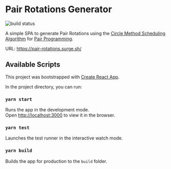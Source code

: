 # Pair Rotations Generator

![build status](https://github.com/mubashwer/pair-rotations-generator/actions/workflows/build.yml/badge.svg)

A simple SPA to generate Pair Rotations using the [Circle Method Scheduling Algorithm](https://en.wikipedia.org/wiki/Round-robin_tournament#Circle_method) for [Pair Programming](https://martinfowler.com/articles/on-pair-programming.html).

URL: https://pair-rotations.surge.sh/

## Available Scripts

This project was bootstrapped with [Create React App](https://github.com/facebook/create-react-app).

In the project directory, you can run:

### `yarn start`

Runs the app in the development mode.\
Open [http://localhost:3000](http://localhost:3000) to view it in the browser.

### `yarn test`

Launches the test runner in the interactive watch mode.

### `yarn build`

Builds the app for production to the `build` folder.
